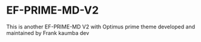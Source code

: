 # EF-PRIME-MD-V2
This is another EF-PRIME-MD V2 with Optimus prime theme developed and maintained by Frank kaumba dev 
